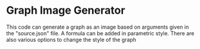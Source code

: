 # Graph Image Generator

This code can generate a graph as an image based on arguments given in the "source.json" file. A formula can be added in parametric style. There are also various options to change the style of the graph
